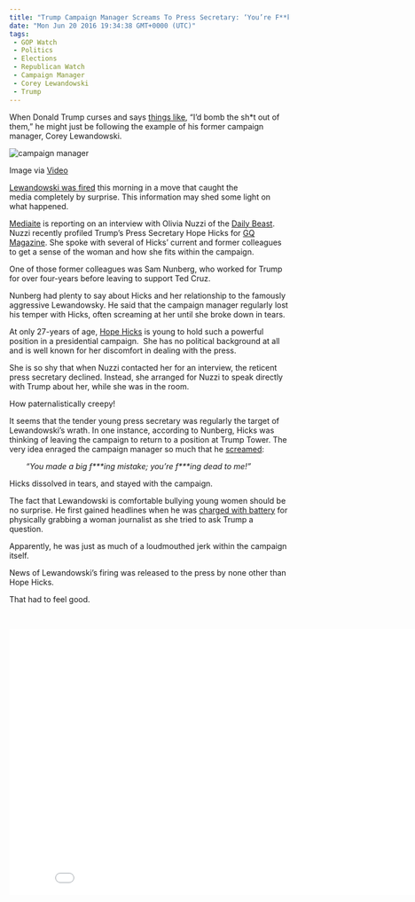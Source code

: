 ```yaml
---
title: "Trump Campaign Manager Screams To Press Secretary: ‘You’re F**kng Dead to Me’"
date: "Mon Jun 20 2016 19:34:38 GMT+0000 (UTC)"
tags: 
 - GOP Watch
 - Politics
 - Elections
 - Republican Watch
 - Campaign Manager
 - Corey Lewandowski
 - Trump
---
```

<p><!-- Quick Adsense WordPress Plugin: http://quicksense.net/ --></p><p>When Donald Trump curses and says&#xA0;<a href="http://www.realclearpolitics.com/video/2015/11/13/trumps_updated_isis_plan_bomb_the_shit_out_of_them_send_exxon_in_to_rebuild.html" onclick="__gaTracker(&apos;send&apos;, &apos;event&apos;, &apos;outbound-article&apos;, &apos;http://www.realclearpolitics.com/video/2015/11/13/trumps_updated_isis_plan_bomb_the_shit_out_of_them_send_exxon_in_to_rebuild.html&apos;, &apos;things like&apos;);">things like</a>, &#x201C;I&#x2019;d bomb the sh*t out of them,&#x201D; he might just be following the example of his former&#xA0;campaign manager, Corey Lewandowski.</p><div id="attachment_138227" style="width: 650px" class="wp-caption aligncenter"><img class="wp-image-138227 size-full" src="//i2.wp.com/cdn.liberalamerica.org/wp-content/uploads/2016/06/What-s-behind-departure-of-Trump-campaign-manager-Corey-Lewandowski-2-YouTube.png?resize=640%2C360" alt="campaign manager" srcset="//i2.wp.com/cdn.liberalamerica.org/wp-content/uploads/2016/06/What-s-behind-departure-of-Trump-campaign-manager-Corey-Lewandowski-2-YouTube.png?resize=640%2C360 640w, //i2.wp.com/cdn.liberalamerica.org/wp-content/uploads/2016/06/What-s-behind-departure-of-Trump-campaign-manager-Corey-Lewandowski-2-YouTube.png?resize=640%2C360 64w, //i2.wp.com/cdn.liberalamerica.org/wp-content/uploads/2016/06/What-s-behind-departure-of-Trump-campaign-manager-Corey-Lewandowski-2-YouTube.png?resize=640%2C360 350w, //i2.wp.com/cdn.liberalamerica.org/wp-content/uploads/2016/06/What-s-behind-departure-of-Trump-campaign-manager-Corey-Lewandowski-2-YouTube.png?resize=640%2C360 600w" sizes="(max-width: 640px) 100vw, 640px" data-recalc-dims="1">
<p class="wp-caption-text">Image via <a href="https://www.youtube.com/watch?v=YSvyv3lXNzw" onclick="__gaTracker(&apos;send&apos;, &apos;event&apos;, &apos;outbound-article&apos;, &apos;https://www.youtube.com/watch?v=YSvyv3lXNzw&apos;, &apos;Video&apos;);">Video</a></p>
</div><p><a href="http://www.liberalamerica.org/2016/06/20/breaking-trump-fires-campaign-manager-corey-lewandowski/">Lewandowski was fired</a>&#xA0;this morning in a move that caught the media&#xA0;completely by surprise. This information may shed some light on what happened.</p><p><a href="http://www.mediaite.com/print/report-trump-campaign-manager-screamed-youre-fing-dead-to-me-to-press-secretary/" onclick="__gaTracker(&apos;send&apos;, &apos;event&apos;, &apos;outbound-article&apos;, &apos;http://www.mediaite.com/print/report-trump-campaign-manager-screamed-youre-fing-dead-to-me-to-press-secretary/&apos;, &apos;Mediaite&apos;);">Mediaite</a>&#xA0;is reporting on an interview with Olivia Nuzzi of the <a href="http://www.thedailybeast.com/" onclick="__gaTracker(&apos;send&apos;, &apos;event&apos;, &apos;outbound-article&apos;, &apos;http://www.thedailybeast.com/&apos;, &apos;Daily Beast&apos;);">Daily Beast</a>. Nuzzi recently profiled Trump&#x2019;s Press Secretary Hope Hicks for <a href="http://www.gq.com/" onclick="__gaTracker(&apos;send&apos;, &apos;event&apos;, &apos;outbound-article&apos;, &apos;http://www.gq.com/&apos;, &apos;GQ Magazine&apos;);">GQ Magazine</a>. She spoke with several of Hicks&#x2019; current and former colleagues to get a sense of the woman and how she fits within the campaign.</p><p>One of those former colleagues was Sam Nunberg, who worked for Trump for over four-years before leaving to support Ted Cruz.</p><p>Nunberg had plenty to say about Hicks and her relationship to the famously aggressive Lewandowsky. He said that the campaign manager&#xA0;regularly lost his temper with Hicks, often screaming at her until she broke down in tears.</p><p>At only 27-years of age, <a href="http://theslot.jezebel.com/behold-this-glorious-profile-of-hope-hicks-donald-trum-1782277909" onclick="__gaTracker(&apos;send&apos;, &apos;event&apos;, &apos;outbound-article&apos;, &apos;http://theslot.jezebel.com/behold-this-glorious-profile-of-hope-hicks-donald-trum-1782277909&apos;, &apos;Hope Hicks&apos;);">Hope Hicks</a> is young to hold such a powerful position in a presidential campaign. &#xA0;She has no political background at all and is well known for her discomfort in dealing with the press.</p><p>She is so shy that when Nuzzi contacted her for an interview, the reticent press secretary declined. Instead, she arranged for Nuzzi to speak directly with Trump about her, while she was in the room.</p><p>How paternalistically creepy!</p><p>It seems that the tender young press secretary was regularly the target of Lewandowski&#x2019;s wrath. In one instance, according to Nunberg, Hicks was thinking of leaving the campaign to return to a position at Trump Tower. The very idea enraged the campaign manager&#xA0;so much that he <a href="http://www.mediaite.com/print/report-trump-campaign-manager-screamed-youre-fing-dead-to-me-to-press-secretary/" onclick="__gaTracker(&apos;send&apos;, &apos;event&apos;, &apos;outbound-article&apos;, &apos;http://www.mediaite.com/print/report-trump-campaign-manager-screamed-youre-fing-dead-to-me-to-press-secretary/&apos;, &apos;screamed&apos;);">screamed</a>:</p><p class="p1" style="padding-left: 30px;"><em><span class="s1">&#x201C;You made a big f***ing mistake; you&#x2019;re f***ing dead to me!&#x201D;</span></em></p><p class="p1">Hicks dissolved in tears, and stayed with the campaign.</p><p class="p1">
</p><p><!-- Quick Adsense WordPress Plugin: http://quicksense.net/ --></p><p>The fact that Lewandowski is comfortable bullying young women should be no surprise. He first gained headlines when he was <a href="http://www.nytimes.com/2016/04/15/us/politics/corey-lewandowski-trump-campaign-manager.html" onclick="__gaTracker(&apos;send&apos;, &apos;event&apos;, &apos;outbound-article&apos;, &apos;http://www.nytimes.com/2016/04/15/us/politics/corey-lewandowski-trump-campaign-manager.html&apos;, &apos;charged with battery&apos;);">charged with battery</a> for physically grabbing a woman journalist as she tried to ask Trump a question.</p><p class="p1">Apparently, he was just as much of a loudmouthed jerk within the campaign itself.</p><p class="p1">News of Lewandowski&#x2019;s firing was released to the press by none other than Hope Hicks.</p><p class="p1">That had to feel good.</p><p>&#xA0;</p><p><iframe width="853" height="480" src="//www.youtube.com/embed/YSvyv3lXNzw" frameborder="0" allowfullscreen></iframe></p><div style="font-size:0px;height:0px;line-height:0px;margin:0;padding:0;clear:both"></div>